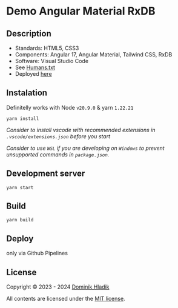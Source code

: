 # Demo Angular Material RxDB

## Description

- Standards: HTML5, CSS3
- Components: Angular 17, Angular Material, Tailwind CSS, RxDB
- Software: Visual Studio Code
- See [Humans.txt](https://celtian.github.io/demo-angular-material-rxdb/humans.txt)
- Deployed [here](https://celtian.github.io/demo-angular-material-rxdb/)

## Instalation

Definitelly works with Node `v20.9.0` & yarn `1.22.21`

```
yarn install
```

_Consider to install vscode with recommended extensions in `.vscode/extensions.json` before you start_

_Consider to use `WSL` if you are developing on `Windows` to prevent unsupported commands in `package.json`._

## Development server

```
yarn start
```

## Build

```
yarn build
```

## Deploy

only via Github Pipelines

## License

Copyright &copy; 2023 - 2024 [Dominik Hladik](https://github.com/Celtian)

All contents are licensed under the [MIT license].

[mit license]: LICENSE
